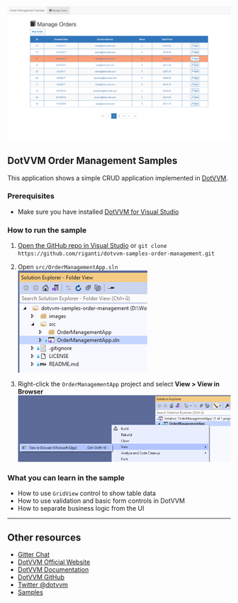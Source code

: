 ![Screenshot](https://raw.githubusercontent.com/riganti/dotvvm-samples-order-management/master/images/om001.png)

## DotVVM Order Management Samples

This application shows a simple CRUD application implemented in [DotVVM](https://github.com/riganti/dotvvm). 

### Prerequisites
* Make sure you have installed [DotVVM for Visual Studio](https://www.dotvvm.com/install)

### How to run the sample

1. [Open the GitHub repo in Visual Studio](git-client://clone/?repo=https%3A%2F%2Fgithub.com%2Friganti%2Fdotvvm-samples-order-management)
or 
`git clone https://github.com/riganti/dotvvm-samples-order-management.git`

2. Open `src/OrderManagementApp.sln` 
![Open the solution file](https://raw.githubusercontent.com/riganti/dotvvm-samples-order-management/master/images/om002.png)

3. Right-click the `OrderManagementApp` project and select **View > View in Browser**
![View OrderManagementApp in Browser](https://raw.githubusercontent.com/riganti/dotvvm-samples-order-management/master/images/om003.png)

### What you can learn in the sample

* How to use `GridView` control to show table data
* How to use validation and basic form controls in DotVVM
* How to separate business logic from the UI

---

## Other resources

* [Gitter Chat](https://gitter.im/riganti/dotvvm)
* [DotVVM Official Website](https://www.dotvvm.com)
* [DotVVM Documentation](https://www.dotvvm.com/docs)
* [DotVVM GitHub](https://github.com/riganti/dotvvm)
* [Twitter @dotvvm](https://twitter.com/dotvvm)
* [Samples](https://www.dotvvm.com/samples)
